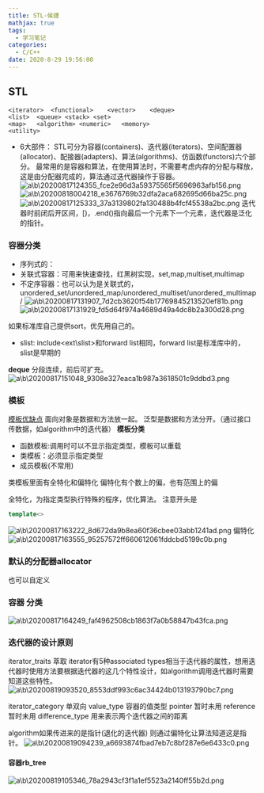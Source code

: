 ```yaml
---
title: STL-侯捷
mathjax: true
tags:
  - 学习笔记
categories:
  - C/C++
date: 2020-8-29 19:56:00
---
```

## STL
```
<iterator>	<functional>	<vector>	<deque>
<list>	<queue>	<stack>	<set>
<map>	<algorithm>	<numeric>	<memory>
<utility>
```
* 6大部件：
STL可分为容器(containers)、迭代器(iterators)、空间配置器(allocator)、配接器(adapters)、算法(algorithms)、仿函数(functors)六个部分。
最常用的是容器和算法，在使用算法时，不需要考虑内存的分配与释放，这是由分配器完成的，算法通过迭代器操作于容器。
![a\b\20200817124355_fce2e96d3a59375565f5696963afb156.png](https://lcg-pic-tencent-1258286866.cos.ap-chengdu.myqcloud.com/a%5Cb%5C20200817124355_fce2e96d3a59375565f5696963afb156.png)
![a\b\20200818004218_e3676769b32dfa2aca682695d66ba25c.png](https://lcg-pic-tencent-1258286866.cos.ap-chengdu.myqcloud.com/a%5Cb%5C20200818004218_e3676769b32dfa2aca682695d66ba25c.png)
![a\b\20200817125333_37a3139802fa130488b4fcf45538a2bc.png](https://lcg-pic-tencent-1258286866.cos.ap-chengdu.myqcloud.com/a%5Cb%5C20200817125333_37a3139802fa130488b4fcf45538a2bc.png)
迭代器时前闭后开区间，[)，.end()指向最后一个元素下一个元素，迭代器是泛化的指针。

### 容器分类
* 序列式的：
* 关联式容器：可用来快速查找，红黑树实现，set,map,multiset,multimap
* 不定序容器：也可以认为是关联式的，unordered_set/unordered_map/unordered_multiset/unordered_multimap/
![a\b\20200817131907_7d2cb3620f54b17769845213520ef81b.png](https://lcg-pic-tencent-1258286866.cos.ap-chengdu.myqcloud.com/a%5Cb%5C20200817131907_7d2cb3620f54b17769845213520ef81b.png)
![a\b\20200817131929_fd5d64f974a4689d49a4dc8b2a300d28.png](https://lcg-pic-tencent-1258286866.cos.ap-chengdu.myqcloud.com/a%5Cb%5C20200817131929_fd5d64f974a4689d49a4dc8b2a300d28.png)

如果标准库自己提供sort，优先用自己的。


* slist: include<ext\slist>和forward list相同，forward list是标准库中的，slist是早期的


**deque**
分段连续，前后可扩充。
![a\b\20200817151048_9308e327eaca1b987a3618501c9ddbd3.png](https://lcg-pic-tencent-1258286866.cos.ap-chengdu.myqcloud.com/a%5Cb%5C20200817151048_9308e327eaca1b987a3618501c9ddbd3.png)


### 模板
[模板优缺点](https://www.cnblogs.com/shines77/p/3179022.html)
面向对象是数据和方法放一起。
泛型是数据和方法分开。（通过接口传数据，如algorithm中的迭代器）
**模板分类**
* 函数模板:调用时可以不显示指定类型，模板可以重载
* 类模板：必须显示指定类型
* 成员模板(不常用)

类模板里面有全特化和偏特化
偏特化有个数上的偏，也有范围上的偏

全特化，为指定类型执行特殊的程序，优化算法。
注意开头是
```cpp
template<>
```
![a\b\20200817163222_8d672da9b8ea60f36cbee03abb1241ad.png](https://lcg-pic-tencent-1258286866.cos.ap-chengdu.myqcloud.com/a%5Cb%5C20200817163222_8d672da9b8ea60f36cbee03abb1241ad.png)
偏特化
![a\b\20200817163555_95257572ff660612061fddcbd5199c0b.png](https://lcg-pic-tencent-1258286866.cos.ap-chengdu.myqcloud.com/a%5Cb%5C20200817163555_95257572ff660612061fddcbd5199c0b.png)

### 默认的分配器allocator
也可以自定义

### 容器 分类
![a\b\20200817164249_faf4962508cb1863f7a0b58847b43fca.png](https://lcg-pic-tencent-1258286866.cos.ap-chengdu.myqcloud.com/a%5Cb%5C20200817164249_faf4962508cb1863f7a0b58847b43fca.png)


### 迭代器的设计原则
iterator_traits 萃取
iterator有5种associated types相当于迭代器的属性，想用迭代器时使用方法要根据迭代器的这几个特性设计，如algorithm调用迭代器时需要知道这些特性。
![a\b\20200819093520_8553ddf993c6ac34424b013193790bc7.png](https://lcg-pic-tencent-1258286866.cos.ap-chengdu.myqcloud.com/a%5Cb%5C20200819093520_8553ddf993c6ac34424b013193790bc7.png)

iterator_category 单双向
value_type 容器的值类型
pointer 暂时未用
reference 暂时未用
difference_type 用来表示两个迭代器之间的距离

algorithm如果传进来的是指针(退化的迭代器)
则通过偏特化让算法知道这是指针。
![a\b\20200819094239_a6693874fbad7eb7c8bf287e6e6433c0.png](https://lcg-pic-tencent-1258286866.cos.ap-chengdu.myqcloud.com/a%5Cb%5C20200819094239_a6693874fbad7eb7c8bf287e6e6433c0.png)

#### 容器rb_tree
![a\b\20200819105346_78a2943cf3f1a1ef5523a2140ff55b2d.png](https://lcg-pic-tencent-1258286866.cos.ap-chengdu.myqcloud.com/a%5Cb%5C20200819105346_78a2943cf3f1a1ef5523a2140ff55b2d.png)